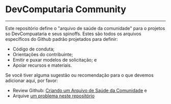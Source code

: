 # DevComputaria Community

---

Este repositório define o "arquivo de saúde da comunidade" para o projetos so DevCompuataria e seus spinoffs. Estes são todos os arquivos específicos do Github padrão projetados para definir:

- Código de conduta;
- Orientações do contribuinte;
- Emitir e puxar modelos de solicitação; e
- Apoiar recursos e materiais.

Se você tiver alguma sugestão ou recomendação para o que devemos adicionar aqui, por favor:

- Review Github: [Criando um Arquivo de Saúde da Comunidade](https://docs.github.com/en/communities/setting-up-your-project-for-healthy-contributions/creating-a-default-community-health-file) e
- Arquive [um problema neste repositório](https://github.com/DevComputaria/.github/issues/new)
